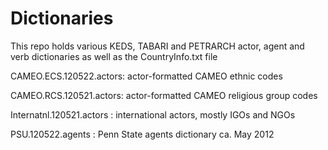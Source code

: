 Dictionaries
============

This repo holds various KEDS, TABARI and PETRARCH actor, agent and verb dictionaries as
well as the CountryInfo.txt file

CAMEO.ECS.120522.actors: actor-formatted CAMEO ethnic codes

CAMEO.RCS.120521.actors: actor-formatted CAMEO religious group codes

Internatnl.120521.actors : international actors, mostly IGOs and NGOs

PSU.120522.agents : Penn State agents dictionary ca. May 2012
